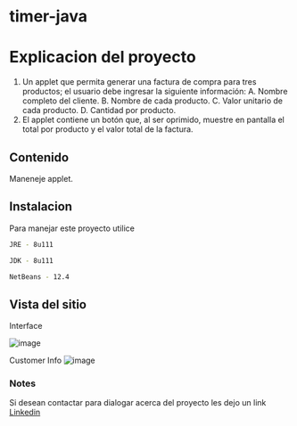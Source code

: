 # timer-java

# Explicacion del proyecto
1. Un applet que permita generar una factura de compra para tres productos; el usuario debe 
ingresar la siguiente información:
A. Nombre completo del cliente.
B. Nombre de cada producto. 
C. Valor unitario de cada producto.
D. Cantidad por producto.
2. El applet contiene un botón que, al ser oprimido, muestre en pantalla el total por producto y el valor 
total de la factura.

## Contenido
Maneneje applet.


## Instalacion
Para  manejar este proyecto utilice
```bash
JRE - 8u111
```
```bash
JDK - 8u111
```
```bash
NetBeans - 12.4
```
## Vista del sitio

Interface

![image](https://user-images.githubusercontent.com/70002378/126101322-dee84369-affb-4b92-9358-9de5d1876850.png)

Customer Info
![image](https://user-images.githubusercontent.com/70002378/126101421-2b385862-88a4-429c-816e-fa5090be9e76.png)

### Notes
Si desean contactar para dialogar acerca del proyecto les dejo un link [Linkedin](https://www.linkedin.com/in/sergio-vargas-pedraza-a86b24209/)

